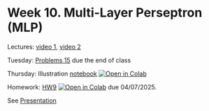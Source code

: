 # Week 10. Multi-Layer Perseptron (MLP)

Lectures: [video 1](https://youtu.be/CCndWHOuL7c), [video 2](https://youtu.be/YPUBEUIcAcU)

Tuesday: [Problems 15](./Problems15.pdf) due the end of class

Thursday: Illustration [notebook](./ML20.ipynb) [![Open in Colab](https://colab.research.google.com/assets/colab-badge.svg)](https://colab.research.google.com/github/anton-selitskiy/RIT_ML/blob/main/2025_spring/Week10_unsupervised/ML20.ipynb)

Homework: [HW9](./HW9.ipynb) [![Open in Colab](https://colab.research.google.com/assets/colab-badge.svg)](https://colab.research.google.com/github/anton-selitskiy/RIT_ML/blob/main/2025_spring/Week10_unsupervised/HW9.ipynb) due 04/07/2025.

See [Presentation](./ML19.pdf) 
